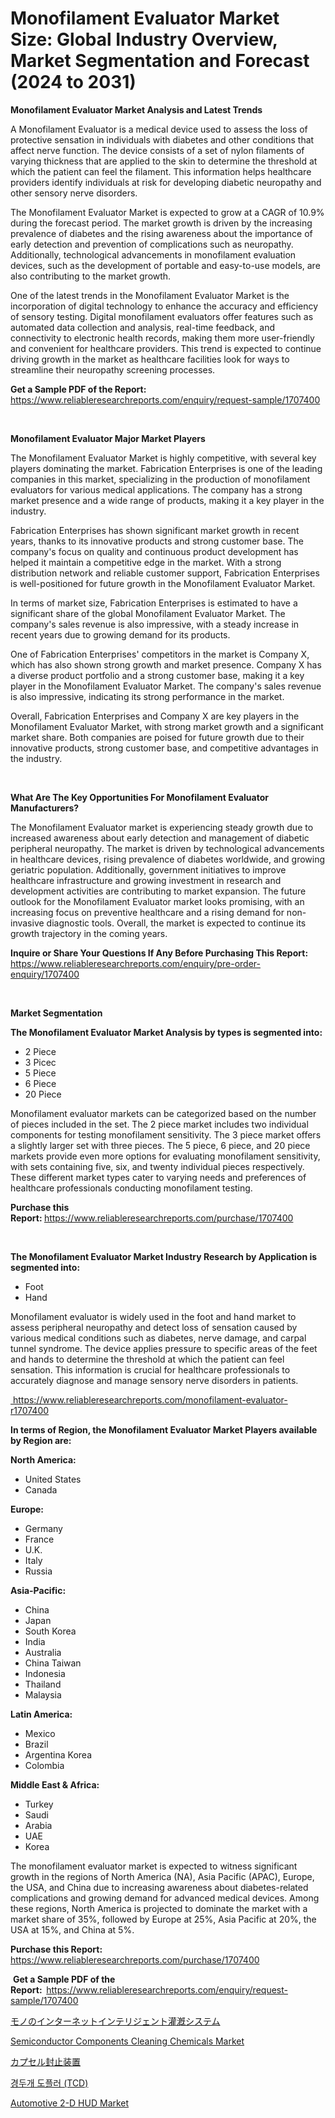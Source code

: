 <p><h1>Monofilament Evaluator Market Size: Global Industry Overview, Market Segmentation and Forecast (2024 to 2031)</h1></p><p><strong>Monofilament Evaluator Market Analysis and Latest Trends</strong></p>
<p><p>A Monofilament Evaluator is a medical device used to assess the loss of protective sensation in individuals with diabetes and other conditions that affect nerve function. The device consists of a set of nylon filaments of varying thickness that are applied to the skin to determine the threshold at which the patient can feel the filament. This information helps healthcare providers identify individuals at risk for developing diabetic neuropathy and other sensory nerve disorders.</p><p>The Monofilament Evaluator Market is expected to grow at a CAGR of 10.9% during the forecast period. The market growth is driven by the increasing prevalence of diabetes and the rising awareness about the importance of early detection and prevention of complications such as neuropathy. Additionally, technological advancements in monofilament evaluation devices, such as the development of portable and easy-to-use models, are also contributing to the market growth.</p><p>One of the latest trends in the Monofilament Evaluator Market is the incorporation of digital technology to enhance the accuracy and efficiency of sensory testing. Digital monofilament evaluators offer features such as automated data collection and analysis, real-time feedback, and connectivity to electronic health records, making them more user-friendly and convenient for healthcare providers. This trend is expected to continue driving growth in the market as healthcare facilities look for ways to streamline their neuropathy screening processes.</p></p>
<p><strong>Get a Sample PDF of the Report:&nbsp;</strong> <a href="https://www.reliableresearchreports.com/enquiry/request-sample/1707400">https://www.reliableresearchreports.com/enquiry/request-sample/1707400</a></p>
<p>&nbsp;</p>
<p><strong>Monofilament Evaluator Major Market Players</strong></p>
<p><p>The Monofilament Evaluator Market is highly competitive, with several key players dominating the market. Fabrication Enterprises is one of the leading companies in this market, specializing in the production of monofilament evaluators for various medical applications. The company has a strong market presence and a wide range of products, making it a key player in the industry.</p><p>Fabrication Enterprises has shown significant market growth in recent years, thanks to its innovative products and strong customer base. The company's focus on quality and continuous product development has helped it maintain a competitive edge in the market. With a strong distribution network and reliable customer support, Fabrication Enterprises is well-positioned for future growth in the Monofilament Evaluator Market.</p><p>In terms of market size, Fabrication Enterprises is estimated to have a significant share of the global Monofilament Evaluator Market. The company's sales revenue is also impressive, with a steady increase in recent years due to growing demand for its products.</p><p>One of Fabrication Enterprises' competitors in the market is Company X, which has also shown strong growth and market presence. Company X has a diverse product portfolio and a strong customer base, making it a key player in the Monofilament Evaluator Market. The company's sales revenue is also impressive, indicating its strong performance in the market.</p><p>Overall, Fabrication Enterprises and Company X are key players in the Monofilament Evaluator Market, with strong market growth and a significant market share. Both companies are poised for future growth due to their innovative products, strong customer base, and competitive advantages in the industry.</p></p>
<p>&nbsp;</p>
<p><strong>What Are The Key Opportunities For Monofilament Evaluator Manufacturers?</strong></p>
<p><p>The Monofilament Evaluator market is experiencing steady growth due to increased awareness about early detection and management of diabetic peripheral neuropathy. The market is driven by technological advancements in healthcare devices, rising prevalence of diabetes worldwide, and growing geriatric population. Additionally, government initiatives to improve healthcare infrastructure and growing investment in research and development activities are contributing to market expansion. The future outlook for the Monofilament Evaluator market looks promising, with an increasing focus on preventive healthcare and a rising demand for non-invasive diagnostic tools. Overall, the market is expected to continue its growth trajectory in the coming years.</p></p>
<p><strong>Inquire or Share Your Questions If Any Before Purchasing This Report:</strong> <a href="https://www.reliableresearchreports.com/enquiry/pre-order-enquiry/1707400">https://www.reliableresearchreports.com/enquiry/pre-order-enquiry/1707400</a></p>
<p>&nbsp;</p>
<p><strong>Market Segmentation</strong></p>
<p><strong>The Monofilament Evaluator Market Analysis by types is segmented into:</strong></p>
<p><ul><li>2 Piece</li><li>3 Picec</li><li>5 Piece</li><li>6 Piece</li><li>20 Piece</li></ul></p>
<p><p>Monofilament evaluator markets can be categorized based on the number of pieces included in the set. The 2 piece market includes two individual components for testing monofilament sensitivity. The 3 piece market offers a slightly larger set with three pieces. The 5 piece, 6 piece, and 20 piece markets provide even more options for evaluating monofilament sensitivity, with sets containing five, six, and twenty individual pieces respectively. These different market types cater to varying needs and preferences of healthcare professionals conducting monofilament testing.</p></p>
<p><strong>Purchase this Report:&nbsp;</strong><a href="https://www.reliableresearchreports.com/purchase/1707400">https://www.reliableresearchreports.com/purchase/1707400</a></p>
<p>&nbsp;</p>
<p><strong>The Monofilament Evaluator Market Industry Research by Application is segmented into:</strong></p>
<p><ul><li>Foot</li><li>Hand</li></ul></p>
<p><p>Monofilament evaluator is widely used in the foot and hand market to assess peripheral neuropathy and detect loss of sensation caused by various medical conditions such as diabetes, nerve damage, and carpal tunnel syndrome. The device applies pressure to specific areas of the feet and hands to determine the threshold at which the patient can feel sensation. This information is crucial for healthcare professionals to accurately diagnose and manage sensory nerve disorders in patients.</p></p>
<p><a href="https://www.reliableresearchreports.com/monofilament-evaluator-r1707400">&nbsp;https://www.reliableresearchreports.com/monofilament-evaluator-r1707400</a></p>
<p><strong>In terms of Region, the Monofilament Evaluator Market Players available by Region are:</strong></p>
<p>
    <p> <strong> North America: </strong>
        <ul>
            <li>United States</li>
            <li>Canada</li>
        </ul>
        </p> 
    <p> <strong> Europe: </strong>
        <ul>
            <li>Germany</li>
            <li>France</li>
            <li>U.K.</li>
            <li>Italy</li>
            <li>Russia</li>
        </ul>
        </p> 
    <p> <strong> Asia-Pacific: </strong>
        <ul>
            <li>China</li>
            <li>Japan</li>
            <li>South Korea</li>
            <li>India</li>
            <li>Australia</li>
            <li>China Taiwan</li>
            <li>Indonesia</li>
            <li>Thailand</li>
            <li>Malaysia</li>
        </ul>
        </p> 
    <p> <strong> Latin America: </strong>
        <ul>
            <li>Mexico</li>
            <li>Brazil</li>
            <li>Argentina Korea</li>
            <li>Colombia</li>
        </ul>
        </p> 
    <p> <strong> Middle East & Africa: </strong>
        <ul>
            <li>Turkey</li>
            <li>Saudi</li>
            <li>Arabia</li>
            <li>UAE</li>
            <li>Korea</li>
        </ul>
    </p>
    </p>
<p><p>The monofilament evaluator market is expected to witness significant growth in the regions of North America (NA), Asia Pacific (APAC), Europe, the USA, and China due to increasing awareness about diabetes-related complications and growing demand for advanced medical devices. Among these regions, North America is projected to dominate the market with a market share of 35%, followed by Europe at 25%, Asia Pacific at 20%, the USA at 15%, and China at 5%.</p></p>
<p><strong>Purchase this Report: </strong><a href="https://www.reliableresearchreports.com/purchase/1707400">https://www.reliableresearchreports.com/purchase/1707400</a></p>
<p>&nbsp;<strong>Get a Sample PDF of the Report:&nbsp;&nbsp;</strong><a href="https://www.reliableresearchreports.com/enquiry/request-sample/1707400">https://www.reliableresearchreports.com/enquiry/request-sample/1707400</a></p>
<p><strong></strong></p>
<p><p><a href="https://github.com/SantosDicki04/Market-Research-Report-List-1/blob/main/2064794103275.md">モノのインターネットインテリジェント灌漑システム</a></p><p><a href="https://issuu.com/reportprime-2/docs/semiconductor-components-cleaning-chemicals-market">Semiconductor Components Cleaning Chemicals Market</a></p><p><a href="https://github.com/alyle7648/Market-Research-Report-List-1/blob/main/8261232103276.md">カプセル封止装置</a></p><p><a href="https://github.com/CarmellaLang1/Market-Research-Report-List-1/blob/main/914413996743.md">경두개 도플러 (TCD)</a></p><p><a href="https://github.com/IzaiahBartell/Market-Research-Report-List-1/blob/main/automotive-2-d-hud-market.md">Automotive 2-D HUD Market</a></p></p>